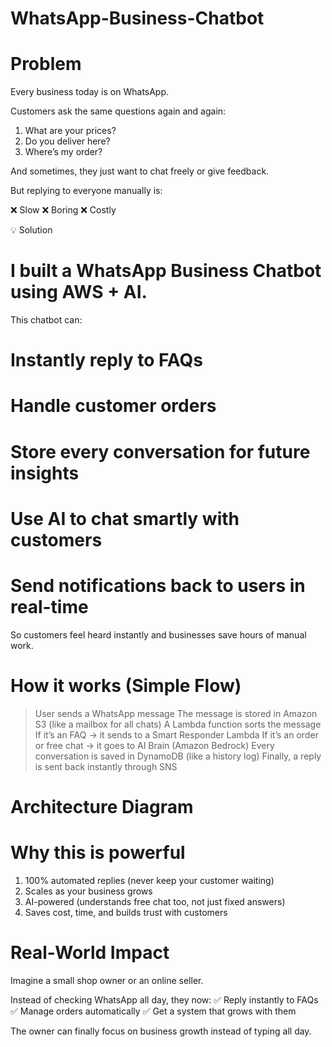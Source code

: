 # WhatsApp-Business-Chatbot

# Problem

Every business today is on WhatsApp.

Customers ask the same questions again and again:

1. What are your prices?
2. Do you deliver here?
3. Where’s my order?

And sometimes, they just want to chat freely or give feedback.

But replying to everyone manually is:

❌ Slow
❌ Boring
❌ Costly

💡 Solution

# I built a WhatsApp Business Chatbot using AWS + AI.

This chatbot can:

# Instantly reply to FAQs
# Handle customer orders
# Store every conversation for future insights
# Use AI to chat smartly with customers
# Send notifications back to users in real-time

So customers feel heard instantly and businesses save hours of manual work.

# How it works (Simple Flow)

> User sends a WhatsApp message
> The message is stored in Amazon S3 (like a mailbox for all chats)
> A Lambda function sorts the message
> If it’s an FAQ → it sends to a Smart Responder Lambda
> If it’s an order or free chat → it goes to AI Brain (Amazon Bedrock)
> Every conversation is saved in DynamoDB (like a history log)
> Finally, a reply is sent back instantly through SNS

# Architecture Diagram



# Why this is powerful

1. 100% automated replies (never keep your customer waiting)
2. Scales as your business grows
3. AI-powered (understands free chat too, not just fixed answers)
4. Saves cost, time, and builds trust with customers

# Real-World Impact

Imagine a small shop owner or an online seller.

Instead of checking WhatsApp all day, they now:
✅ Reply instantly to FAQs
✅ Manage orders automatically
✅ Get a system that grows with them

The owner can finally focus on business growth instead of typing all day.
